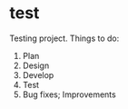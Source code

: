 # test
Testing project.
Things to do:
1. Plan
2. Design
3. Develop
4. Test
5. Bug fixes; Improvements
